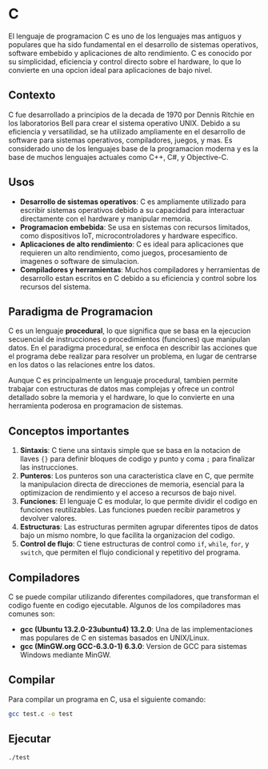 # C

El lenguaje de programacion C es uno de los lenguajes mas antiguos y populares que ha sido fundamental en el desarrollo de sistemas operativos, software embebido y aplicaciones de alto rendimiento. C es conocido por su simplicidad, eficiencia y control directo sobre el hardware, lo que lo convierte en una opcion ideal para aplicaciones de bajo nivel.

## Contexto

C fue desarrollado a principios de la decada de 1970 por Dennis Ritchie en los laboratorios Bell para crear el sistema operativo UNIX. Debido a su eficiencia y versatilidad, se ha utilizado ampliamente en el desarrollo de software para sistemas operativos, compiladores, juegos, y mas. Es considerado uno de los lenguajes base de la programacion moderna y es la base de muchos lenguajes actuales como C++, C#, y Objective-C.

## Usos

- **Desarrollo de sistemas operativos**: C es ampliamente utilizado para escribir sistemas operativos debido a su capacidad para interactuar directamente con el hardware y manipular memoria.
- **Programacion embebida**: Se usa en sistemas con recursos limitados, como dispositivos IoT, microcontroladores y hardware especifico.
- **Aplicaciones de alto rendimiento**: C es ideal para aplicaciones que requieren un alto rendimiento, como juegos, procesamiento de imagenes o software de simulacion.
- **Compiladores y herramientas**: Muchos compiladores y herramientas de desarrollo estan escritos en C debido a su eficiencia y control sobre los recursos del sistema.

## Paradigma de Programacion

C es un lenguaje **procedural**, lo que significa que se basa en la ejecucion secuencial de instrucciones o procedimientos (funciones) que manipulan datos. En el paradigma procedural, se enfoca en describir las acciones que el programa debe realizar para resolver un problema, en lugar de centrarse en los datos o las relaciones entre los datos. 

Aunque C es principalmente un lenguaje procedural, tambien permite trabajar con estructuras de datos mas complejas y ofrece un control detallado sobre la memoria y el hardware, lo que lo convierte en una herramienta poderosa en programacion de sistemas.

## Conceptos importantes

1. **Sintaxis**: C tiene una sintaxis simple que se basa en la notacion de llaves `{}` para definir bloques de codigo y punto y coma `;` para finalizar las instrucciones.
2. **Punteros**: Los punteros son una caracteristica clave en C, que permite la manipulacion directa de direcciones de memoria, esencial para la optimizacion de rendimiento y el acceso a recursos de bajo nivel.
3. **Funciones**: El lenguaje C es modular, lo que permite dividir el codigo en funciones reutilizables. Las funciones pueden recibir parametros y devolver valores.
4. **Estructuras**: Las estructuras permiten agrupar diferentes tipos de datos bajo un mismo nombre, lo que facilita la organizacion del codigo.
5. **Control de flujo**: C tiene estructuras de control como `if`, `while`, `for`, y `switch`, que permiten el flujo condicional y repetitivo del programa.

## Compiladores

C se puede compilar utilizando diferentes compiladores, que transforman el codigo fuente en codigo ejecutable. Algunos de los compiladores mas comunes son:

- **gcc (Ubuntu 13.2.0-23ubuntu4) 13.2.0**: Una de las implementaciones mas populares de C en sistemas basados en UNIX/Linux.
- **gcc (MinGW.org GCC-6.3.0-1) 6.3.0**: Version de GCC para sistemas Windows mediante MinGW.

## Compilar

Para compilar un programa en C, usa el siguiente comando:

```bash
gcc test.c -o test
```
## Ejecutar

```bash
./test
```
